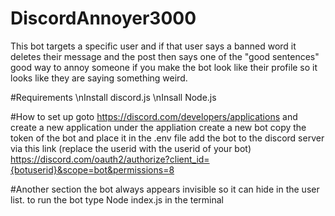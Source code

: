 # DiscordAnnoyer3000
This bot targets a specific user and if that user says a banned word it deletes their message and the post then says one of the "good sentences"
good way to annoy someone if you make the bot look like their profile so it looks like they are saying something weird.

#Requirements
\nInstall discord.js
\nInsall Node.js

#How to set up
goto https://discord.com/developers/applications and create a new application
under the appliation create a new bot
copy the token of the bot and place it in the .env file
add the bot to the discord server via this link (replace the userid with the userid of your bot)
https://discord.com/oauth2/authorize?client_id={botuserid}&scope=bot&permissions=8

#Another section
the bot always appears invisible so it can hide in the user list.
to run the bot type Node index.js in the terminal
